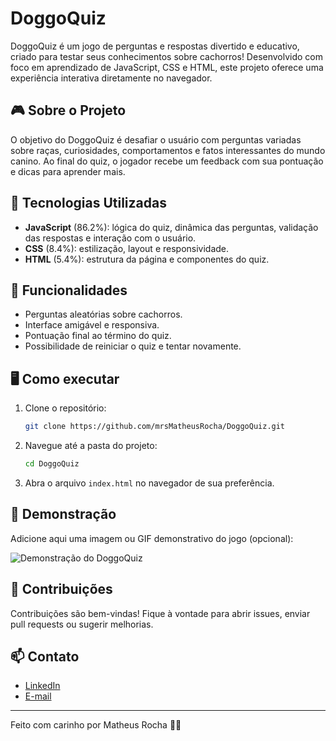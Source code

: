 # DoggoQuiz

DoggoQuiz é um jogo de perguntas e respostas divertido e educativo, criado para testar seus conhecimentos sobre cachorros! Desenvolvido com foco em aprendizado de JavaScript, CSS e HTML, este projeto oferece uma experiência interativa diretamente no navegador.

## 🎮 Sobre o Projeto

O objetivo do DoggoQuiz é desafiar o usuário com perguntas variadas sobre raças, curiosidades, comportamentos e fatos interessantes do mundo canino. Ao final do quiz, o jogador recebe um feedback com sua pontuação e dicas para aprender mais.

## 🚀 Tecnologias Utilizadas

- **JavaScript** (86.2%): lógica do quiz, dinâmica das perguntas, validação das respostas e interação com o usuário.
- **CSS** (8.4%): estilização, layout e responsividade.
- **HTML** (5.4%): estrutura da página e componentes do quiz.

## 🧩 Funcionalidades

- Perguntas aleatórias sobre cachorros.
- Interface amigável e responsiva.
- Pontuação final ao término do quiz.
- Possibilidade de reiniciar o quiz e tentar novamente.

## 🖥️ Como executar

1. Clone o repositório:
   ```bash
   git clone https://github.com/mrsMatheusRocha/DoggoQuiz.git
   ```
2. Navegue até a pasta do projeto:
   ```bash
   cd DoggoQuiz
   ```
3. Abra o arquivo `index.html` no navegador de sua preferência.

## 📸 Demonstração

Adicione aqui uma imagem ou GIF demonstrativo do jogo (opcional):

![Demonstração do DoggoQuiz](caminho/para/imagem.png)

## 🤝 Contribuições

Contribuições são bem-vindas! Fique à vontade para abrir issues, enviar pull requests ou sugerir melhorias.

## 📫 Contato

- [LinkedIn](https://www.linkedin.com/in/matheus-rocha-sousa)
- [E-mail](mailto:mrs.matheusrochasousa@gmail.com)

---

Feito com carinho por Matheus Rocha 🐶✨
